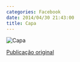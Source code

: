 ```yaml
---
categories: Facebook
date: 2014/04/30 21:43:00
title: Capa
---
```


![Capa][1]

[Publicação original](https://www.facebook.com/photo.php?fbid=1418032881800409&set=a.1418032925133738.1073741827.1418031755133855)

[1]: ../../img/10247381_1418032881800409_2874110439653642254_n.jpg
